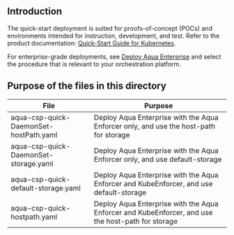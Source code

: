 ## Introduction

The quick-start deployment is suited for proofs-of-concept (POCs) and environments intended for instruction, development, and test. 
Refer to the product documentation: [Quick-Start Guide for Kubernetes](https://docs.aquasec.com/v6.0/docs/quick-start-guide-for-kubernetes).

For enterprise-grade deployments, see [Deploy Aqua Enterprise](https://docs.aquasec.com/v6.0/docs/deployment-overview) and select the procedure that is relevant to your orchestration platform.

## Purpose of the files in this directory

| File                                   | Purpose                                                                                             |
|----------------------------------------|---------------------------------------------------------------------------------------------------|
| aqua-csp-quick-DaemonSet-hostPath.yaml | Deploy Aqua Enterprise with the Aqua Enforcer only, and use the host-path for storage             |
| aqua-csp-quick-DaemonSet-storage.yaml  | Deploy Aqua Enterprise with the Aqua Enforcer only, and use default-storage                       |
| aqua-csp-quick-default-storage.yaml    | Deploy Aqua Enterprise with the Aqua Enforcer and KubeEnforcer, and use default-storage           |
| aqua-csp-quick-hostpath.yaml           | Deploy Aqua Enterprise with the Aqua Enforcer and KubeEnforcer, and use the host-path for storage |
